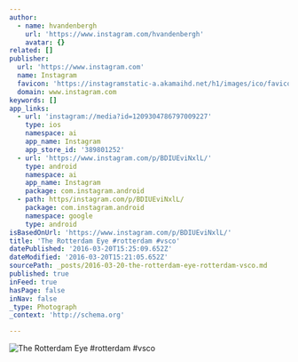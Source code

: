 ```yaml
---
author:
  - name: hvandenbergh
    url: 'https://www.instagram.com/hvandenbergh'
    avatar: {}
related: []
publisher:
  url: 'https://www.instagram.com'
  name: Instagram
  favicon: 'https://instagramstatic-a.akamaihd.net/h1/images/ico/favicon.ico/7cdab0872b15.ico'
  domain: www.instagram.com
keywords: []
app_links:
  - url: 'instagram://media?id=1209304786797009227'
    type: ios
    namespace: ai
    app_name: Instagram
    app_store_id: '389801252'
  - url: 'https://www.instagram.com/p/BDIUEviNxlL/'
    type: android
    namespace: ai
    app_name: Instagram
    package: com.instagram.android
  - path: https/instagram.com/p/BDIUEviNxlL/
    package: com.instagram.android
    namespace: google
    type: android
isBasedOnUrl: 'https://www.instagram.com/p/BDIUEviNxlL/'
title: 'The Rotterdam Eye #rotterdam #vsco'
datePublished: '2016-03-20T15:25:09.652Z'
dateModified: '2016-03-20T15:21:05.652Z'
sourcePath: _posts/2016-03-20-the-rotterdam-eye-rotterdam-vsco.md
published: true
inFeed: true
hasPage: false
inNav: false
_type: Photograph
_context: 'http://schema.org'

---
```

![The Rotterdam Eye #rotterdam #vsco](https://scontent.cdninstagram.com/t51.2885-15/s640x640/sh0.08/e35/12825862_1033131906746303_374046805_n.jpg?ig_cache_key=MTIwOTMwNDc4Njc5NzAwOTIyNw%3D%3D.2)